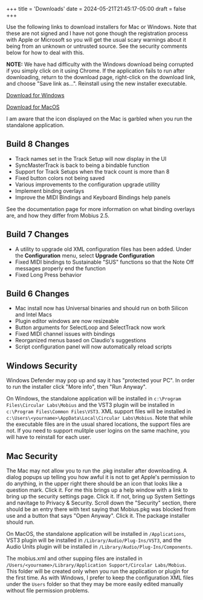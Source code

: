 +++
title = 'Downloads'
date = 2024-05-21T21:45:17-05:00
draft = false
+++

Use the following links to download installers for Mac or Windows.  Note that these are not signed and I have not gone though the registration process with Apple or Microsoft so you will get the usual scary warnings about it being from an unknown or untrusted source.  See the security comments below for how to deal with this.

**NOTE:** We have had difficulty with the Windows download being corrupted if you simply click on it using Chrome.  If the application fails to run after downloading, return to the download page, right-click on the download link, and choose "Save link as...".   Reinstall using the new installer executable.

[Download for Windows](https://www.hairycrazyants.com/MobiusSetup.exe)

[Download for MacOS](https://www.hairycrazyants.com/Mobius.pkg)

I am aware that the icon displayed on the Mac is garbled when you run the standalone application.

## Build 8 Changes
- Track names set in the Track Setup will now display in the UI
- SyncMasterTrack is back to being a bindable function
- Support for Track Setups when the track count is more than 8
- Fixed button colors not being saved
- Various improvements to the configuration upgrade utillity
- Implement binding overlays
- Improve the MIDI Bindings and Keyboard Bindings help panels

See the documentation page for more information on what binding overlays are, and how they differ from Mobius 2.5.

## Build 7 Changes

- A utility to upgrade old XML configuration files has been added.  Under the **Configuration** menu, select **Upgrade Configuration**
- Fixed MIDI bindings to Sustainable "SUS" functions so that the Note Off messages properly end the function
- Fixed Long Press behavior

## Build 6 Changes

- Mac install now has Universal binaries and should run on both Silicon and Intel Macs
- Plugin editor windows are now resizeable
- Button arguments for SelectLoop and SelectTrack now work
- Fixed MIDI channel issues with bindings
- Reorganized menus based on Claudio's suggestions
- Script configuration panel will now automatically reload scripts

## Windows Security

Windows Defender may pop up and say it has "protected your PC".  In order to run the installer click "More info", then "Run Anyway".

On Windows, the standalone application will be installed in `c:\Program Files\Circular Labs\Mobius` and the VST3 plugin will be installed
in `c:\Program Files\Common Files\VST3`.   XML support files will be installed in `c:\Users\<yourname>\AppData\Local\Circular Labs\Mobius`.
Note that while the executable files are in the usual shared locations, the support files are not.  If you need to support mulitple user logins on
the same machine, you will have to reinstall for each user.

## Mac Security

The Mac may not allow you to run the .pkg installer after downloading.  A dialog popups up telling you how awful it is not to get Apple's permission to do anything, in the upper right there should be an icon that looks like a question mark.  Click it.  For me this brings up a help window with a link to bring up the security settings page.  Click it.  If not, bring up System Settings and navitage to Privacy & Security.  Scroll down the "Security" section, there should be an entry there with text saying that Mobius.pkg was blocked from use and a button that says "Open Anyway".  Click it.  The package installer should run.

On MacOS, the standalone application will be installed in `/Applications`, VST3 plugin will be installed in `/Library/Audio/Plug-Ins/VST3`, and the Audio Units plugin will be installed in `/Library/Audio/Plug-Ins/Components`.

The mobius.xml and other supping files are installed in `/Users/<yourname>/Library/Application Support/Circular Labs/Mobius`.  This folder will be created only when you run the application or plugin for the first time.  As with Windows, I prefer to keep the configuration XML files under the `Users` folder so that they may be more easily edited manually without file permission problems.





